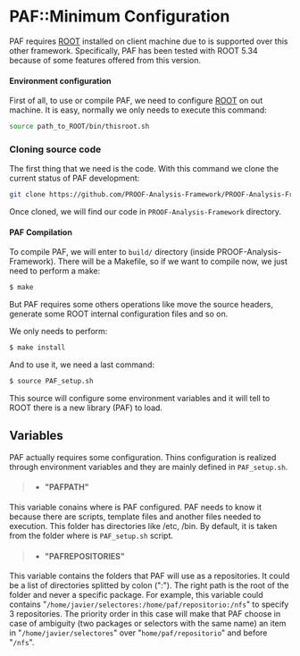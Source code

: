 # PAF::Minimum Configuration
PAF requires [ROOT](http://root.cern.ch) installed on client machine due to is supported over this other framework. Specifically, PAF has been tested with ROOT 5.34 because of some features offered from this version.


#### Environment configuration
First of all, to use or compile PAF, we need to configure [ROOT](http://root.cern.ch) on out machine. It is easy, normally we only needs to execute this command:
```sh
source path_to_ROOT/bin/thisroot.sh
```

### Cloning source code
The first thing that we need is the code. With this command we clone the current status of PAF development:
```sh
git clone https://github.com/PROOF-Analysis-Framework/PROOF-Analysis-Framework
```
Once cloned, we will find our code in ```PROOF-Analysis-Framework``` directory.

#### PAF Compilation 
To compile PAF, we will enter to ```build/``` directory (inside PROOF-Analysis-Framework). There will be a Makefile, so if we want to compile now, we just need to perform a make:
```sh
$ make
```
But PAF requires some others operations like move the source headers, generate some ROOT internal configuration files and so on. 

We only needs to perform:
```sh
$ make install
```
And to use it, we need a last command:
```sh
$ source PAF_setup.sh
```
This source will configure some environment variables and it will tell to ROOT there is a new library (PAF) to load.


## Variables
PAF actually requires some configuration. Thins configuration is realized through environment variables and they are mainly defined in ```PAF_setup.sh```. 

>- #### "PAFPATH"
This variable conains where is PAF configured. PAF needs to know it because there are scripts, template files and another files needed to execution. This folder has directories like /etc, /bin. By default, it is taken from the folder where is ```PAF_setup.sh``` script.

>- #### "PAFREPOSITORIES"
This variable contains the folders that PAF will use as a repositories. It could be a list of directories splitted by colon (":"). The right path is the root of the folder and never a specific package. 
For example, this variable could contains "```/home/javier/selectores:/home/paf/repositorio:/nfs```" to specify 3 repositories. The priority order in this case will make that PAF choose in case of ambiguity (two packages or selectors with the same name) an item in "```/home/javier/selectores```" over "```home/paf/repositorio```" and before "```/nfs```".
